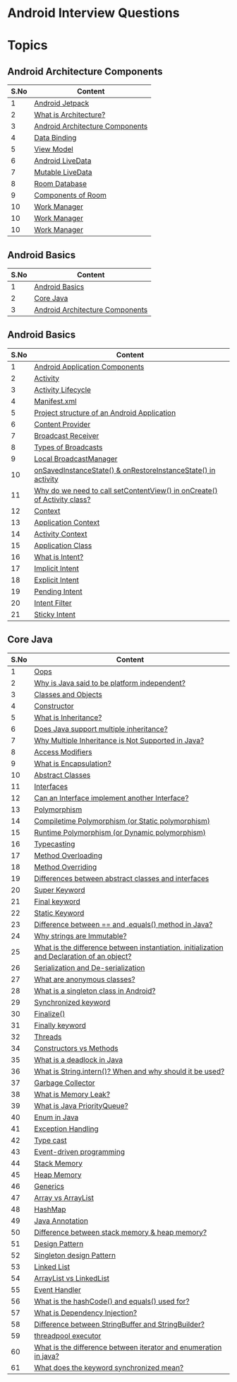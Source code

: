 # Android Interview Questions

# Topics

## Android Architecture Components

| S.No | Content |
| --------	 | ------------ |
| 1 | [Android Jetpack](Android%20Architecture.md#android-jetpack) |
| 2 | [What is Architecture?](Android%20Architecture.md#what-is-architecture) |
| 3 | [Android Architecture Components](Android%20Architecture.md#android-architecture-components-1) |
| 4 | [Data Binding](Android%20Architecture.md#data-binding) |
| 5 | [View Model](Android%20Architecture.md#view-model) |
| 6 | [Android LiveData](Android%20Architecture.md#android-livedata) |
| 7 | [Mutable LiveData](Android%20Architecture.md#mutable-livedata) |
| 8 | [Room Database](Android%20Architecture.md#room-database) |
| 9 | [Components of Room](Android%20Architecture.md#components-of-room) |
| 10 | [Work Manager](Android%20Architecture.md#work-manager) |
| 10 | [Work Manager](Android%20Architecture.md#work-manager) |
| 10 | [Work Manager](Android%20Architecture.md#work-manager) |


## Android Basics

| S.No | Content |
| --------	 | ------------ |
| 1 | [Android Basics](README.md#android-basics-1) |
| 2 | [Core Java](README.md#core-java) |
| 3 | [Android Architecture Components](README.md#android-architecture-components) |

## Android Basics

| S.No | Content |
| --------	 | ------------ |
| 1 | [Android Application Components](Android%20Basics.md#android-application-components) |
| 2 | [Activity](Android%20Basics.md#activity) |
| 3 | [Activity Lifecycle](Android%20Basics.md#activity-lifecycle) |
| 4 | [Manifest.xml](Android%20Basics.md#manifestxml) |
| 5 | [Project structure of an Android Application](Android%20Basics.md#project-structure-of-an-android-application) |
| 6 | [Content Provider](Android%20Basics.md#content-provider) |
| 7 | [Broadcast Receiver](Android%20Basics.md#broadcast-receiver) |
| 8 | [Types of Broadcasts](Android%20Basics.md#types-of-broadcasts) |
| 9 | [Local BroadcastManager](Android%20Basics.md#local-broadcastmanager) |
| 10 | [onSavedInstanceState() & onRestoreInstanceState() in activity](Android%20Basics.md#onsavedinstancestate--onrestoreinstancestate-in-activity) |
| 11 | [Why do we need to call setContentView() in onCreate() of Activity class?](Android%20Basics.md#why-do-we-need-to-call-setcontentview-in-oncreate-of-activity-class) |
| 12 | [Context](Android%20Basics.md#context) |
| 13 | [Application Context](Android%20Basics.md#application-context) |
| 14 | [Activity Context](Android%20Basics.md#activity-context) |
| 15 | [Application Class](Android%20Basics.md#application-class) |
| 16 | [What is Intent?](Android%20Basics.md#what-is-intent) |
| 17 | [Implicit Intent](Android%20Basics.md#implicit-intent) |
| 18 | [Explicit Intent](Android%20Basics.md#explicit-intent) |
| 19 | [Pending Intent](Android%20Basics.md#pending-intent) |
| 20 | [Intent Filter](Android%20Basics.md#intent-filter) |
| 21 | [Sticky Intent](Android%20Basics.md#sticky-intent) |

## Core Java

| S.No | Content |
| --------	 | ------------ |
| 1 | [Oops](Core%20Java.md#oops) |
| 2 | [Why is Java said to be platform independent?](Core%20Java.md#why-is-java-said-to-be-platform-independent) |
| 3 | [Classes and Objects](Core%20Java.md#classes-and-objects) |
| 4 | [Constructor](Core%20Java.md#constructor) |
| 5 | [What is Inheritance?](Core%20Java.md#what-is-inheritance) |
| 6 | [Does Java support multiple inheritance?](Core%20Java.md#does-java-support-multiple-inheritance) |
| 7 | [Why Multiple Inheritance is Not Supported in Java?](Core%20Java.md#why-multiple-inheritance-is-not-supported-in-java) |
| 8 | [Access Modifiers](Core%20Java.md#access-modifiers) |
| 9 | [What is Encapsulation?](Core%20Java.md#what-is-encapsulation) |
| 10 | [Abstract Classes](Core%20Java.md#abstract-classes) |
| 11 | [Interfaces](Core%20Java.md#interfaces) |
| 12 | [Can an Interface implement another Interface?](Core%20Java.md#can-an-interface-implement-another-interface) |
| 13 | [Polymorphism](Core%20Java.md#polymorphism) |
| 14 | [Compiletime Polymorphism (or Static polymorphism)](Core%20Java.md#compiletime-polymorphism-or-static-polymorphism) |
| 15 | [Runtime Polymorphism (or Dynamic polymorphism)](Core%20Java.md#runtime-polymorphism-or-dynamic-polymorphism) |
| 16 | [Typecasting](Core%20Java.md#typecasting) |
| 17 | [Method Overloading](Core%20Java.md#method-overloading) |
| 18 | [Method Overriding](Core%20Java.md#method-overriding) |
| 19 | [Differences between abstract classes and interfaces](Core%20Java.md#differences-between-abstract-classes-and-interfaces) |
| 20 | [Super Keyword](Core%20Java.md#super-keyword) |
| 21 | [Final keyword](Core%20Java.md#final-keyword) |
| 22 | [Static Keyword](Core%20Java.md#static-keyword) |
| 23 | [Difference between == and .equals() method in Java?](Core%20Java.md#difference-between--and-equals-method-in-java) |
| 24 | [Why strings are Immutable?](Core%20Java.md#why-strings-are-immutable) |
| 25 | [What is the difference between instantiation, initialization and Declaration of an object?](Core%20Java.md#what-is-the-difference-between-instantiation-initialization-and-declaration-of-an-object) |
| 26 | [Serialization and De-serialization](Core%20Java.md#serialization-and-de-serialization) |
| 27 | [What are anonymous classes?](Core%20Java.md#what-are-anonymous-classes) |
| 28 | [What is a singleton class in Android?](Core%20Java.md#what-is-a-singleton-class-in-android) |
| 29 | [Synchronized keyword](Core%20Java.md#synchronized-keyword) |
| 30 | [Finalize()](Core%20Java.md#finalize) |
| 31 | [Finally keyword](Core%20Java.md#finally-keyword) |
| 32 | [Threads](Core%20Java.md#threads) |
| 34 | [Constructors vs Methods](Core%20Java.md#constructors-vs-methods) |
| 35 | [What is a deadlock in Java](Core%20Java.md#what-is-a-deadlock-in-java) |
| 36 | [What is String.intern()? When and why should it be used?](Core%20Java.md#what-is-stringintern-when-and-why-should-it-be-used) |
| 37 | [Garbage Collector](Core%20Java.md#garbage-collector) |
| 38 | [What is Memory Leak?](Core%20Java.md#what-is-memory-leak) |
| 39 | [What is Java PriorityQueue?](Core%20Java.md#what-is-java-priorityqueue) |
| 40 | [Enum in Java](Core%20Java.md#enum-in-java) |
| 41 | [Exception Handling](Core%20Java.md#exception-handling) |
| 42 | [Type cast](Core%20Java.md#type-cast) |
| 43 | [Event-driven programming](Core%20Java.md#event-driven-programming) |
| 44 | [Stack Memory](Core%20Java.md#stack-memory) |
| 45 | [Heap Memory](Core%20Java.md#heap-memory) |
| 46 | [Generics](Core%20Java.md#generics) |
| 47 | [Array vs ArrayList](Core%20Java.md#array-vs-arraylist) |
| 48 | [HashMap](Core%20Java.md#hashmap) |
| 49 | [Java Annotation](Core%20Java.md#java-annotation) |
| 50 | [Difference between stack memory & heap memory?](Core%20Java.md#difference-between-stack-memory--heap-memory) |
| 51 | [Design Pattern](Core%20Java.md#design-pattern) |
| 52 | [Singleton design Pattern](Core%20Java.md#singleton-design-pattern) |
| 53 | [Linked List](Core%20Java.md#linked-list) |
| 54 | [ArrayList vs LinkedList](Core%20Java.md#arraylist-vs-linkedlist) |
| 55 | [Event Handler](Core%20Java.md#oops) |
| 56 | [What is the hashCode() and equals() used for?](Core%20Java.md#oops) |
| 57 | [What is Dependency Injection?](Core%20Java.md#oops) |
| 58 | [Difference between StringBuffer and StringBuilder?](Core%20Java.md#oops) |
| 59 | [threadpool executor](Core%20Java.md#oops) |
| 60 | [What is the difference between iterator and enumeration in java?](Core%20Java.md#oops) |
| 61 | [What does the keyword synchronized mean?](Core%20Java.md#hashmap) |

